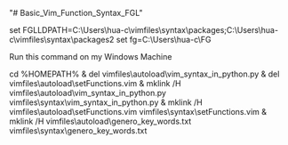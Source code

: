 "# Basic_Vim_Function_Syntax_FGL" 






set FGLLDPATH=C:\Users\hua-c\vimfiles\syntax\packages;C:\Users\hua-c\vimfiles\syntax\packages2
set fg=C:\Users\hua-c\FG

Run this command on my Windows Machine

cd %HOMEPATH% & del vimfiles\autoload\vim_syntax_in_python.py & del vimfiles\autoload\setFunctions.vim & mklink /H vimfiles\autoload\vim_syntax_in_python.py vimfiles\syntax\vim_syntax_in_python.py & mklink /H vimfiles\autoload\setFunctions.vim vimfiles\syntax\setFunctions.vim & mklink /H vimfiles\autoload\genero_key_words.txt vimfiles\syntax\genero_key_words.txt
